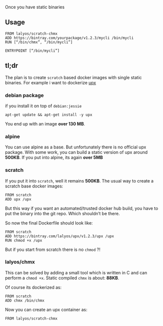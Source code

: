Once you have static binaries

## Usage

```
FROM lalyos/scratch-chmx
ADD https://bintray.com/yourpackage/v1.2.3/mycli /bin/mycli
RUN [“/bin/chmx”, “/bin/mycli”]

ENTRYPOINT [“/bin/mycli”]
```

## tl;dr

The plan is to create `scratch` based docker images with single static binaries.
For example i want to dockerize [upx](http://upx.sourceforge.net)

### debian package

if you install it on top of `debian:jessie`

```
apt-get update && apt-get install -y upx
```
You end up with an image **over 130 MB**. 

### alpine

You can use alpine as a base. But unfortunately there is no official upx
package. With some work, you can build a static version of upx around **500KB**. 
If you put into alpine, its again **over 5MB**

### scratch

If you put it into `scratch`, well it remains **500KB**. The usual way to create
a scratch base docker images:

```
FROM scratch
ADD upx /upx
```

But this way if you want an automated/trusted docker hub build, you have to 
put the binary into the git repo. Which shouldn’t be there.

So now the final Dockerfile should look like:

```
FROM scratch
ADD https://bintray.com/lalyos/upx/v1.2.3/upx /upx
RUN chmod +x /upx
```

But if you start from scratch there is no `chmod` ?! 

### lalyos/chmx

This can be solved by adding a small tool which is
written in C and can perform a `chmod +x`. Static compiled `chmx`
is about: **88KB**. 

Of course its dockerized as:
```
FROM scratch
ADD chmx /bin/chmx
```

Now you can create an upx container as:

```
FROM lalyos/scratch-chmx

```

